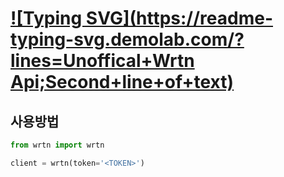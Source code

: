 # [![Typing SVG](https://readme-typing-svg.demolab.com/?lines=Unoffical+Wrtn Api;Second+line+of+text)](https://git.io/typing-svg)

## 사용방법
```py
from wrtn import wrtn

client = wrtn(token='<TOKEN>')
```
